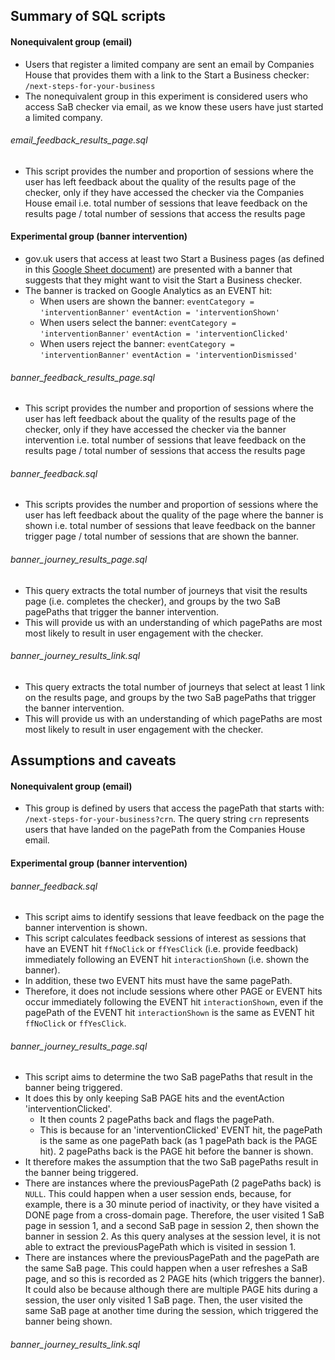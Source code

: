 ## Summary of SQL scripts

#### Nonequivalent group (email)

- Users that register a limited company are sent an email by Companies House
  that provides them with a link to the Start a Business checker:
  `/next-steps-for-your-business`
- The nonequivalent group in this experiment is considered users who access SaB
  checker via email, as we know these users have just started a limited company.

###### email_feedback_results_page.sql

- This script provides the number and proportion of sessions where the user has
  left feedback about the quality of the results page of the checker, only if they
  have accessed the checker via the Companies House email i.e. total number of
  sessions that leave feedback on the results page / total number of sessions that
  access the results page

#### Experimental group (banner intervention)

- gov.uk users that access at least two Start a Business pages (as defined in this
 [Google Sheet document][SaBpages]) are presented with a banner that suggests that they might
 want to visit the Start a Business checker.
- The banner is tracked on Google Analytics as an EVENT hit:
  - When users are shown the banner: `eventCategory = 'interventionBanner'`
                                     `eventAction = 'interventionShown'`
  - When users select the banner:    `eventCategory = 'interventionBanner'`
                                     `eventAction = 'interventionClicked'`
  - When users reject the banner:    `eventCategory = 'interventionBanner'`
                                     `eventAction = 'interventionDismissed'`

###### banner_feedback_results_page.sql

- This script provides the number and proportion of sessions where the user has
  left feedback about the quality of the results page of the checker, only if they
  have accessed the checker via the banner intervention i.e. total number of
  sessions that leave feedback on the results page / total number of sessions that
  access the results page

###### banner_feedback.sql

- This scripts provides the number and proportion of sessions where the user has
  left feedback about the quality of the page where the banner is shown i.e. total
  number of sessions that leave feedback on the banner trigger page / total number
  of sessions that are shown the banner.

###### banner_journey_results_page.sql

- This query extracts the total number of journeys that visit the results page (i.e.
  completes the checker), and groups by the two SaB pagePaths that trigger the banner
  intervention.
- This will provide us with an understanding of which pagePaths are most most likely
  to result in user engagement with the checker.

###### banner_journey_results_link.sql

- This query extracts the total number of journeys that select at least 1 link on
  the results page, and groups by the two SaB pagePaths that trigger the banner
  intervention.
- This will provide us with an understanding of which pagePaths are most most likely
  to result in user engagement with the checker.

## Assumptions and caveats

#### Nonequivalent group (email)

- This group is defined by users that access the pagePath that starts with:
`/next-steps-for-your-business?crn`. The query string `crn` represents users
that have landed on the pagePath from the Companies House email.

#### Experimental group (banner intervention)

###### banner_feedback.sql

- This script aims to identify sessions that leave feedback on the page the banner
  intervention is shown.
- This script calculates feedback sessions of interest as sessions that have an
  EVENT hit `ffNoClick` or `ffYesClick` (i.e. provide feedback) immediately following
  an EVENT hit `interactionShown` (i.e. shown the banner).
- In addition, these two EVENT hits must have the same pagePath.
- Therefore, it does not include sessions where other PAGE or EVENT hits occur
  immediately following the EVENT hit `interactionShown`, even if the pagePath of
  the EVENT hit `interactionShown` is the same as EVENT hit `ffNoClick` or `ffYesClick`.

###### banner_journey_results_page.sql

- This script aims to determine the two SaB pagePaths that result in the banner
  being triggered.
- It does this by only keeping SaB PAGE hits and the eventAction 'interventionClicked'.
  - It then counts 2 pagePaths back and flags the pagePath.
  - This is because for an 'interventionClicked' EVENT hit, the pagePath is the
    same as one pagePath back (as 1 pagePath back is the PAGE hit). 2 pagePaths
    back is the PAGE hit before the banner is shown.
- It therefore makes the assumption that the two SaB pagePaths result in the banner
  being triggered.
- There are instances where the previousPagePath (2 pagePaths back) is `NULL`.
  This could happen when a user session ends, because, for example, there is a 30
  minute period of inactivity, or they have visited a DONE page from a cross-domain
  page. Therefore, the user visited 1 SaB page in session 1, and a second SaB page
  in session 2, then shown the banner in session 2. As this query analyses at the
  session level, it is not able to extract the previousPagePath which is visited
  in session 1.
- There are instances where the previousPagePath and the pagePath are the same SaB
  page. This could happen when a user refreshes a SaB page, and so this is recorded
  as 2 PAGE hits (which triggers the banner). It could also be because although
  there are multiple PAGE hits during a session, the user only visited 1 SaB page.
  Then, the user visited the same SaB page at another time during the session,
  which triggered the banner being shown.

###### banner_journey_results_link.sql


[SaBpages]: https://docs.google.com/spreadsheets/d/1CGogk1bgco1hYSSGsIcS-eZtdmWOhb-a6gIjkdMWFkQ/edit#gid=0
